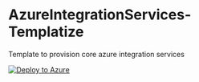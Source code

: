 # AzureIntegrationServices-Templatize
Template to provision core azure integration services

[![Deploy to Azure](http://azuredeploy.net/deploybutton.png)](https://azuredeploy.net/)
